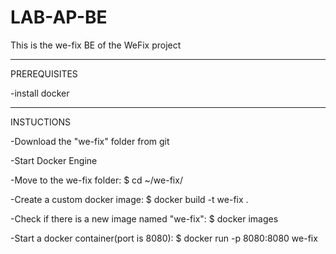 # LAB-AP-BE
This is the we-fix BE of the WeFix project

---------------------------
PREREQUISITES

-install docker

---------------------------
INSTUCTIONS

-Download the "we-fix" folder from git

-Start Docker Engine

-Move to the we-fix folder:
$ cd ~/we-fix/

-Create a custom docker image:
$ docker build -t we-fix .

-Check if there is a new image named "we-fix":
$ docker images

-Start a docker container(port is 8080):
$ docker run -p 8080:8080 we-fix




